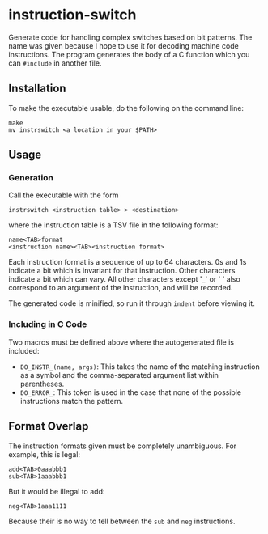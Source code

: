 # instruction-switch
Generate code for handling complex switches based on bit patterns. The name was given because I hope to use it for decoding machine code instructions. The program generates the body of a C function which you can `#include` in another file.

## Installation
To make the executable usable, do the following on the command line:
```
make
mv instrswitch <a location in your $PATH>
```

## Usage
### Generation
Call the executable with the form
```
instrswitch <instruction table> > <destination>
```
where the instruction table is a TSV file in the following format:
```
name<TAB>format
<instruction name><TAB><instruction format>
```

Each instruction format is a sequence of up to 64 characters. 0s and 1s indicate a bit which is invariant for that instruction. Other characters indicate a bit which can vary. All other characters except '_' or ' ' also correspond to an argument of the instruction, and will be recorded.

The generated code is minified, so run it through `indent` before viewing it.

### Including in C Code
Two macros must be defined above where the autogenerated file is included:
 * `DO_INSTR_(name, args)`: This takes the name of the matching instruction as a symbol and the comma-separated argument list within parentheses.
 * `DO_ERROR_`: This token is used in the case that none of the possible instructions match the pattern.

## Format Overlap
The instruction formats given must be completely unambiguous. For example, this is legal:
```
add<TAB>0aaabbb1
sub<TAB>1aaabbb1
```
But it would be illegal to add:
```
neg<TAB>1aaa1111
```
Because their is no way to tell between the `sub` and `neg` instructions.
